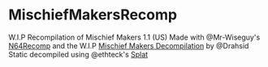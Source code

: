 # MischiefMakersRecomp
W.I.P Recompilation of Mischief Makers 1.1 (US)
Made with @Mr-Wiseguy's [N64Recomp](https://github.com/Mr-Wiseguy/N64Recomp) and the W.I.P [Mischief Makers Decompilation](https://github.com/blackgamma7/mischief-makers) by @Drahsid
Static decompiled using  @ethteck's [Splat](https://github.com/ethteck/splat)
